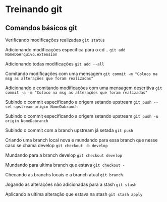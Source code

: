 # Treinando git

## Comandos básicos git 

Verificando modificações realizadas
`git status`

Adicionando modificações especifica para o cd ..
`git add NomeDoArquivo.extension`

Adicionando todas modificações
`git add --all` 

Comitando modificações com uma mensagem
`git commit -m "Coloco na msg as alterações que foram realizadas"`

Adicionando e comitando modificações com uma mensagem  descritiva
`git commit -a -m "Coloco na msg as alterações que foram realizadas"`

Subindo o commit especificando a origem setando upstream
`git push --set-upstream origin NomeDabranch`

Subindo o commit especificando a origem setando upstream
`git push -u origin NomeDabranch`

Subindo o commit com  a branch upstream já setada
`git push`

Criando uma branch local nova e mundando para essa branch que nesse caso se chama develop
`git checkout -b develop`

Mundando para a branch develop
`git checkout develop`

Mundando para ultima branch que estava 
`git checkout -`

Checando as branchs locais e a branch atual
`git branch`

Jogando as alterações não adicionadas para a stash
`git stash`

Aplicando a ultima alteração que estava na stash
`git stash apply`

